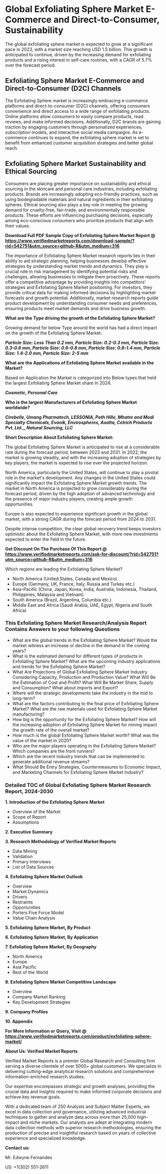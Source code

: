 <h1>Global Exfoliating Sphere Market E-Commerce and Direct-to-Consumer, Sustainability</h1><p class=""><p>The global exfoliating sphere market is expected to grow at a significant pace in 2023, with a market size reaching USD 1.5 billion. This growth is anticipated to continue, driven by the increasing demand for exfoliating products and a rising interest in self-care routines, with a CAGR of 5.7% over the forecast period.</p><h2>Exfoliating Sphere Market E-Commerce and Direct-to-Consumer (D2C) Channels</h2><p>The Exfoliating Sphere market is increasingly embracing e-commerce platforms and direct-to-consumer (D2C) channels, offering consumers convenience and direct access to a wide range of exfoliating products. Online platforms allow consumers to easily compare products, read reviews, and make informed decisions. Additionally, D2C brands are gaining traction by engaging customers through personalized experiences, subscription models, and interactive social media campaigns. As e-commerce continues to expand, the exfoliating sphere market is set to benefit from enhanced customer acquisition strategies and better global reach.</p><h2>Exfoliating Sphere Market Sustainability and Ethical Sourcing</h2><p>Consumers are placing greater importance on sustainability and ethical sourcing in the skincare and personal care industries, including exfoliating products. Brands are increasingly adopting eco-friendly practices, such as using biodegradable materials and natural ingredients in their exfoliating spheres. Ethical sourcing also plays a key role in meeting the growing demand for cruelty-free, fair-trade, and environmentally responsible products. These efforts are influencing purchasing decisions, especially among eco-conscious consumers who prioritize products that align with their values.</p></p><p class=""><strong>Download Full PDF Sample Copy of Exfoliating Sphere Market Report @ <a href="https://www.verifiedmarketreports.com/download-sample/?rid=542751&utm_source=github-R&utm_medium=316" target="_blank">https://www.verifiedmarketreports.com/download-sample/?rid=542751&utm_source=github-R&utm_medium=316</a></strong></p><p>The importance of&nbsp;Exfoliating Sphere Market research reports lies in their ability to aid strategic planning, helping businesses develop effective strategies by understanding market trends and dynamics. They play a crucial role in risk management by identifying potential risks and challenges, allowing businesses to mitigate them proactively. These reports offer a competitive advantage by providing insights into competitors' strategies and Exfoliating Sphere Market positioning. For investors, they provide critical data for making informed decisions by highlighting market forecasts and growth potential. Additionally, market research reports guide product development by understanding consumer needs and preferences, ensuring products meet market demands and drive business growth.</p><p><strong>What are the&nbsp;Type driving the growth of the Exfoliating Sphere Market?</strong></p><p id="" class="">Growing demand for below Type around the world has had a direct impact on the growth of the Exfoliating Sphere Market:</p><p class=""><em><strong>Particle Size: Less Than 0.2 mm, Particle Size: 0.2-0.3 mm, Particle Size: 0.3-0.6 mm, Particle Size: 0.6-0.8 mm, Particle Size: 0.8-1.4 mm, Particle Size: 1.4-2.0 mm, Particle Size: 2-5 mm</strong></em></p><p class=""><strong>What are the&nbsp;Applications&nbsp;of Exfoliating Sphere Market available in the Market?</strong></p><p id="" class="">Based on Application the Market is categorized into Below types that held the largest Exfoliating Sphere Market share In 2024.</p><p class=""><em><strong>Cosmetic, Personal Care</strong></em></p><p class=""><strong>Who is the largest Manufacturers of Exfoliating Sphere Market worldwide?</strong></p><p><em><strong>Cirebelle, Umang Pharmatech, LESSONIA, Poth Hille, Mhatre and Modi Specialty Chemicals, Evonik, Envirospheres, Axalta, Celrich Products Pvt. Ltd.,, Natural Sourcing, LLC</strong></em></p><p id="" class=""><strong>Short Description About Exfoliating Sphere Market:</strong></p><p>The global Exfoliating Sphere Market is anticipated to rise at a considerable rate during the forecast period, between 2023 and 2031. In 2022, the market is growing steadily, and with the increasing adoption of strategies by key players, the market is expected to rise over the projected horizon.</p><p>North America, particularly the United States, will continue to play a pivotal role in the market's development. Any changes in the United States could significantly impact the Exfoliating Sphere Market growth trends. The market in North America is projected to grow considerably during the forecast period, driven by the high adoption of advanced technology and the presence of major industry players, creating ample growth opportunities.</p><p>Europe is also expected to experience significant growth in the global market, with a strong CAGR during the forecast period from 2024 to 2031.</p><p>Despite intense competition, the clear global recovery trend keeps investors optimistic about the Exfoliating Sphere Market, with more new investments expected to enter the field in the future.</p><p id="" class=""><strong>Get Discount On The Purchase Of This Report @ <a href="https://www.verifiedmarketreports.com/ask-for-discount/?rid=542751?utm_source=github-R&utm_medium=316" target="_blank">https://www.verifiedmarketreports.com/ask-for-discount/?rid=542751?utm_source=github-R&utm_medium=316</a></strong></p><p class="">Which regions are leading the Exfoliating Sphere Market?</p><ul><li>North America (United States, Canada and Mexico)</li><li>Europe (Germany, UK, France, Italy, Russia and Turkey etc.)</li><li>Asia-Pacific (China, Japan, Korea, India, Australia, Indonesia, Thailand, Philippines, Malaysia and Vietnam)</li><li>South America (Brazil, Argentina, Columbia etc.)</li><li>Middle East and Africa (Saudi Arabia, UAE, Egypt, Nigeria and South Africa)</li></ul><h3 id="" class="">This Exfoliating Sphere Market Research/Analysis Report Contains Answers to your following Questions</h3><ul><li>What are the global trends in the Exfoliating Sphere Market? Would the market witness an increase or decline in the demand in the coming years?</li><li>What is the estimated demand for different types of products in Exfoliating Sphere Market? What are the upcoming industry applications and trends for the Exfoliating Sphere Market?</li><li>What Are Projections of Global Exfoliating Sphere Market Industry Considering Capacity, Production and Production Value? What Will Be the Estimation of Cost and Profit? What Will Be Market Share, Supply and Consumption? What about imports and Export?</li><li>Where will the strategic developments take the industry in the mid to long-term?</li><li>What are the factors contributing to the final price of Exfoliating Sphere Market? What are the raw materials used for Exfoliating Sphere Market manufacturing?</li><li>How big is the opportunity for the Exfoliating Sphere Market? How will the increasing adoption of Exfoliating Sphere Market for mining impact the growth rate of the overall market?</li><li>How much is the global Exfoliating Sphere Market worth? What was the value of the market In 2020?</li><li>Who are the major players operating in the Exfoliating Sphere Market? Which companies are the front runners?</li><li>Which are the recent industry trends that can be implemented to generate additional revenue streams?</li><li>What Should Be Entry Strategies, Countermeasures to Economic Impact, and Marketing Channels for Exfoliating Sphere Market Industry?</li></ul><h3 id="" class="">Detailed TOC of Global Exfoliating Sphere Market Research Report, 2024-2030</h3><p id="" class=""><strong>1. Introduction of the Exfoliating Sphere Market</strong></p><ul><li>Overview of the Market</li><li>Scope of Report</li><li>Assumptions</li></ul><p id="" class=""><strong>2. Executive Summary</strong></p><p id="" class=""><strong>3. Research Methodology of Verified Market Reports</strong></p><ul><li>Data Mining</li><li>Validation</li><li>Primary Interviews</li><li>List of Data Sources</li></ul><p id="" class=""><strong>4. Exfoliating Sphere Market Outlook</strong></p><ul><li>Overview</li><li>Market Dynamics</li><li>Drivers</li><li>Restraints</li><li>Opportunities</li><li>Porters Five Force Model</li><li>Value Chain Analysis</li></ul><p id="" class=""><strong>5. Exfoliating Sphere Market, By Product</strong></p><p id="" class=""><strong>6. Exfoliating Sphere Market, By Application</strong></p><p id="" class=""><strong>7. Exfoliating Sphere Market, By Geography</strong></p><ul><li>North America</li><li>Europe</li><li>Asia Pacific</li><li>Rest of the World</li></ul><p id="" class=""><strong>8. Exfoliating Sphere Market Competitive Landscape</strong></p><ul><li>Overview</li><li>Company Market Ranking</li><li>Key Development Strategies</li></ul><p id="" class=""><strong>9. Company Profiles</strong></p><p id="" class=""><strong>10. Appendix</strong></p><p id="" class=""><strong>For More Information or Query, Visit @ <a href="https://www.verifiedmarketreports.com/product/exfoliating-sphere-market/" target="_blank">https://www.verifiedmarketreports.com/product/exfoliating-sphere-market/</a></strong></p><p id="" class=""><strong>About Us: Verified Market Reports</strong></p><p id="" class="">Verified Market Reports is a premier Global Research and Consulting firm serving a diverse clientele of over 5000+ global customers. We specialize in delivering cutting-edge analytical research solutions and comprehensive information-enriched research studies.</p><p id="" class="">Our expertise encompasses strategic and growth analyses, providing the crucial data and insights required to make informed corporate decisions and achieve key revenue goals.</p><p id="" class="">With a dedicated team of 250 Analysts and Subject Matter Experts, we excel in data collection and governance, utilizing advanced industrial techniques to gather and analyze data across more than 25,000 high-impact and niche markets. Our analysts are adept at integrating modern data collection methods with superior research methodologies, ensuring the production of precise and insightful research based on years of collective experience and specialized knowledge.</p><p id="" class=""><strong>Contact us:</strong></p><p id="" class="">Mr. Edwyne Fernandes</p><p id="" class="">US: +1(302) 551-2611</p>